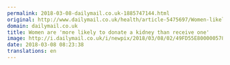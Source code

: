 ```yaml
---
permalink: 2018-03-08-dailymail.co.uk-1885747144.html
original: http://www.dailymail.co.uk/health/article-5475697/Women-likely-donate-kidney-receive-one.html?ITO=1490&ns_mchannel=rss&ns_campaign=1490
domain: dailymail.co.uk
title: Women are 'more likely to donate a kidney than receive one'
image: http://i.dailymail.co.uk/i/newpix/2018/03/08/02/49FD55E800000578-0-image-a-9_1520474511885.jpg
date: 2018-03-08 08:23:38
translations: en
---
```



